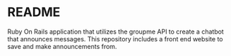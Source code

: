 # README

Ruby On Rails application that utilizes the groupme API to create a chatbot that announces messages. This repository includes a front end website to save and make announcements from.
